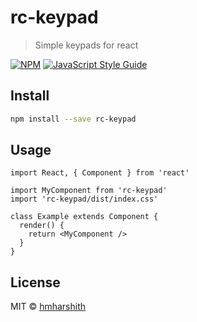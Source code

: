 # rc-keypad

> Simple keypads for react

[![NPM](https://img.shields.io/npm/v/rc-keypad.svg)](https://www.npmjs.com/package/rc-keypad) [![JavaScript Style Guide](https://img.shields.io/badge/code_style-standard-brightgreen.svg)](https://standardjs.com)

## Install

```bash
npm install --save rc-keypad
```

## Usage

```tsx
import React, { Component } from 'react'

import MyComponent from 'rc-keypad'
import 'rc-keypad/dist/index.css'

class Example extends Component {
  render() {
    return <MyComponent />
  }
}
```

## License

MIT © [hmharshith](https://github.com/hmharshith)
